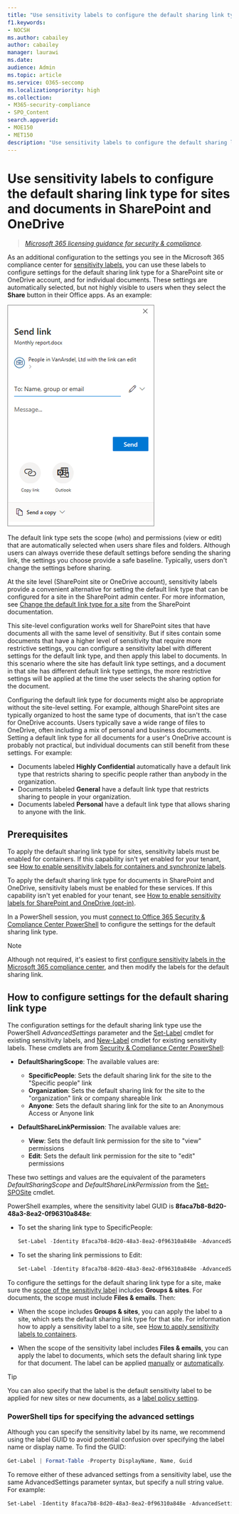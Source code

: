 ```yaml
---
title: "Use sensitivity labels to configure the default sharing link type for sites and documents in SharePoint and OneDrive"
f1.keywords:
- NOCSH
ms.author: cabailey
author: cabailey
manager: laurawi
ms.date: 
audience: Admin
ms.topic: article
ms.service: O365-seccomp
ms.localizationpriority: high
ms.collection: 
- M365-security-compliance
- SPO_Content
search.appverid: 
- MOE150
- MET150
description: "Use sensitivity labels to configure the default sharing link type for sites and documents in SharePoint and OneDrive."
---
```


# Use sensitivity labels to configure the default sharing link type for sites and documents in SharePoint and OneDrive

>*[Microsoft 365 licensing guidance for security & compliance](/office365/servicedescriptions/microsoft-365-service-descriptions/microsoft-365-tenantlevel-services-licensing-guidance/microsoft-365-security-compliance-licensing-guidance).*

As an additional configuration to the settings you see in the Microsoft 365 compliance center for [sensitivity labels](sensitivity-labels.md), you can use these labels to configure settings for the default sharing link type for a SharePoint site or OneDrive account, and for individual documents. These settings are automatically selected, but not highly visible to users when they select the **Share** button in their Office apps. As an example:

![Example default sharing link dialog box.](../media/default-sharing-link-example.png)

The default link type sets the scope (who) and permissions (view or edit) that are automatically selected when users share files and folders. Although users can always override these default settings before sending the sharing link, the settings you choose provide a safe baseline. Typically, users don't change the settings before sharing.

At the site level (SharePoint site or OneDrive account), sensitivity labels provide a convenient alternative for setting the default link type that can be configured for a site in the SharePoint admin center. For more information, see [Change the default link type for a site](/sharepoint/change-default-sharing-link) from the SharePoint documentation.

This site-level configuration works well for SharePoint sites that have documents all with the same level of sensitivity. But if sites contain some documents that have a higher level of sensitivity that require more restrictive settings, you can configure a sensitivity label with different settings for the default link type, and then apply this label to documents. In this scenario where the site has default link type settings, and a document in that site has different default link type settings, the more restrictive settings will be applied at the time the user selects the sharing option for the document.

Configuring the default link type for documents might also be appropriate without the site-level setting. For example, although SharePoint sites are typically organized to host the same type of documents, that isn't the case for OneDrive accounts. Users typically save a wide range of files to OneDrive, often including a mix of personal and business documents. Setting a default link type for all documents for a user's OneDrive account is probably not practical, but individual documents can still benefit from these settings. For example:

- Documents labeled **Highly Confidential** automatically have a default link type that restricts sharing to specific people rather than anybody in the organization.
- Documents labeled **General** have a default link type that restricts sharing to people in your organization.
- Documents labeled **Personal** have a default link type that allows sharing to anyone with the link.

## Prerequisites

To apply the default sharing link type for sites, sensitivity labels must be enabled for containers. If this capability isn't yet enabled for your tenant, see [How to enable sensitivity labels for containers and synchronize labels](sensitivity-labels-teams-groups-sites.md#how-to-enable-sensitivity-labels-for-containers-and-synchronize-labels).

To apply the default sharing link type for documents in SharePoint and OneDrive, sensitivity labels must be enabled for these services. If this capability isn't yet enabled for your tenant, see [How to enable sensitivity labels for SharePoint and OneDrive (opt-in)](sensitivity-labels-sharepoint-onedrive-files.md#how-to-enable-sensitivity-labels-for-sharepoint-and-onedrive-opt-in).

In a PowerShell session, you must [connect to Office 365 Security & Compliance Center PowerShell](/powershell/exchange/office-365-scc/connect-to-scc-powershell/connect-to-scc-powershell) to configure the settings for the default sharing link type.

> [!NOTE]
> Although not required, it's easiest to first [configure sensitivity labels in the Microsoft 365 compliance center](create-sensitivity-labels.md), and then modify the labels for the default sharing link.

## How to configure settings for the default sharing link type

The configuration settings for the default sharing link type use the PowerShell *AdvancedSettings* parameter and the [Set-Label](/powershell/module/exchange/set-label) cmdlet for existing sensitivity labels, and [New-Label](/powershell/module/exchange/new-labelpolicy) cmdlet for existing sensitivity labels. These cmdlets are from [Security & Compliance Center PowerShell](/powershell/exchange/scc-powershell):

- **DefaultSharingScope**: The available values are:
    - **SpecificPeople**: Sets the default sharing link for the site to the "Specific people" link
    - **Organization**: Sets the default sharing link for the site to the "organization" link or company shareable link
    - **Anyone**: Sets the default sharing link for the site to an Anonymous Access or Anyone link

- **DefaultShareLinkPermission**:  The available values are:
    - **View**: Sets the default link permission for the site to "view" permissions
    - **Edit**: Sets the default link permission for the site to "edit" permissions

These two settings and values are the equivalent of the parameters *DefaultSharingScope* and *DefaultShareLinkPermission* from the [Set-SPOSite](/powershell/module/sharepoint-online/set-sposite) cmdlet.

PowerShell examples, where the sensitivity label GUID is **8faca7b8-8d20-48a3-8ea2-0f96310a848e**:

- To set the sharing link type to SpecificPeople:
    
    ````powershell
    Set-Label -Identity 8faca7b8-8d20-48a3-8ea2-0f96310a848e -AdvancedSettings @{DefaultSharingScope="SpecificPeople"}
    ````

- To set the sharing link permissions to Edit:
    
    ````powershell
    Set-Label -Identity 8faca7b8-8d20-48a3-8ea2-0f96310a848e -AdvancedSettings @{DefaultShareLinkPermission="Edit"}
    ````

To configure the settings for the default sharing link type for a site, make sure the [scope of the sensitivity label](sensitivity-labels.md#label-scopes) includes **Groups & sites**. For documents, the scope must include **Files & emails**. Then:

- When the scope includes **Groups & sites**, you can apply the label to a site, which sets the default sharing link type for that site. For information how to apply a sensitivity label to a site, see [How to apply sensitivity labels to containers](sensitivity-labels-teams-groups-sites.md#how-to-apply-sensitivity-labels-to-containers).

- When the scope of the sensitivity label includes **Files & emails**, you can apply the label to documents, which sets the default sharing link type for that document. The label can be applied [manually](https://support.microsoft.com/office/apply-sensitivity-labels-to-your-files-and-email-in-office-2f96e7cd-d5a4-403b-8bd7-4cc636bae0f9) or [automatically](apply-sensitivity-label-automatically.md).

> [!TIP]
> You can also specify that the label is the default sensitivity label to be applied for new sites or new documents, as a [label policy setting](sensitivity-labels.md#what-label-policies-can-do).

### PowerShell tips for specifying the advanced settings

Although you can specify the sensitivity label by its name, we recommend using the label GUID to avoid potential confusion over specifying the label name or display name. To find the GUID:

````powershell
Get-Label | Format-Table -Property DisplayName, Name, Guid
````

To remove either of these advanced settings from a sensitivity label, use the same AdvancedSettings parameter syntax, but specify a null string value. For example:

````powershell
Set-Label -Identity 8faca7b8-8d20-48a3-8ea2-0f96310a848e -AdvancedSettings @{DefaultSharingScope=""}
````

